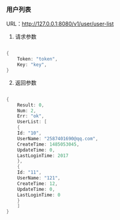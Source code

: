 ### 用户列表

URL：http://127.0.0.1:8080/v1/user/user-list

1. 请求参数


```go

{
	Token: "token",
    Key: "key",
}

```

2. 返回参数

```go

{
    Result: 0,
    Num: 2,
    Err: "ok",
    UserList: [
    {
    Id: "10",
    UserName: "2587401690@qq.com",
    CreateTime: 1485053045,
    UpdateTime: 0,
    LastLoginTime: 2017
    },
    {
    Id: "11",
    UserName: "121",
    CreateTime: 12,
    UpdateTime: 0,
    LastLoginTime: 0
    }
    ]
}

```
